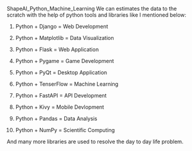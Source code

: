 ShapeAI_Python_Machine_Learning
We can estimates the data to the scratch with the help of python tools and libraries like I mentioned below:
1. Python + Django  = Web Development

2. Python + Matplotlib = Data Visualization

3. Python + Flask = Web Application

4. Python + Pygame = Game Development

5. Python + PyQt = Desktop Application

6. Python + TenserFlow = Machine Learning

7. Python + FastAPI = API Development

8. Python + Kivy = Mobile Devlopment

9. Python + Pandas = Data Analysis

10. Python + NumPy = Scientific Computing


And many more libraries are used to resolve the day to day life problem.
